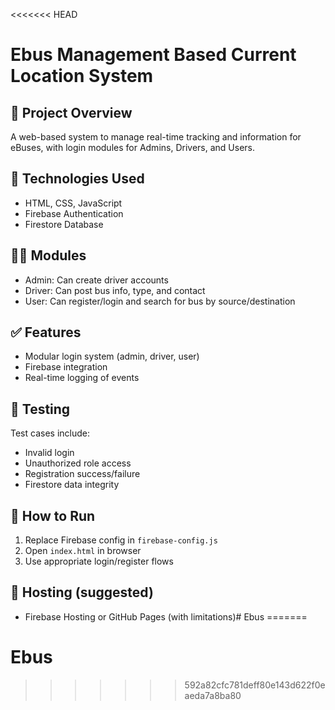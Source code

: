 <<<<<<< HEAD
# Ebus Management Based Current Location System

## 🚀 Project Overview
A web-based system to manage real-time tracking and information for eBuses, with login modules for Admins, Drivers, and Users.

## 🔧 Technologies Used
- HTML, CSS, JavaScript
- Firebase Authentication
- Firestore Database

## 👨‍💻 Modules
- Admin: Can create driver accounts
- Driver: Can post bus info, type, and contact
- User: Can register/login and search for bus by source/destination

## ✅ Features
- Modular login system (admin, driver, user)
- Firebase integration
- Real-time logging of events

## 🧪 Testing
Test cases include:
- Invalid login
- Unauthorized role access
- Registration success/failure
- Firestore data integrity

## 📂 How to Run
1. Replace Firebase config in `firebase-config.js`
2. Open `index.html` in browser
3. Use appropriate login/register flows

## 📌 Hosting (suggested)
- Firebase Hosting or GitHub Pages (with limitations)# Ebus
=======
# Ebus
>>>>>>> 592a82cfc781deff80e143d622f0eaeda7a8ba80
